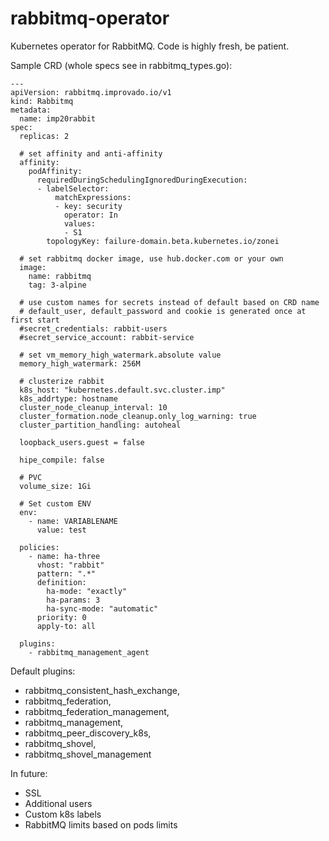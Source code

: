# rabbitmq-operator

Kubernetes operator for RabbitMQ. Code is highly fresh, be patient.

Sample CRD (whole specs see in rabbitmq_types.go):
```
---
apiVersion: rabbitmq.improvado.io/v1
kind: Rabbitmq
metadata:
  name: imp20rabbit
spec:
  replicas: 2
  
  # set affinity and anti-affinity
  affinity:
    podAffinity:
      requiredDuringSchedulingIgnoredDuringExecution:
      - labelSelector:
          matchExpressions:
          - key: security
            operator: In
            values:
            - S1
        topologyKey: failure-domain.beta.kubernetes.io/zonei

  # set rabbitmq docker image, use hub.docker.com or your own
  image:
    name: rabbitmq
    tag: 3-alpine
  
  # use custom names for secrets instead of default based on CRD name
  # default_user, default_password and cookie is generated once at first start
  #secret_credentials: rabbit-users
  #secret_service_account: rabbit-service
  
  # set vm_memory_high_watermark.absolute value
  memory_high_watermark: 256M
  
  # clusterize rabbit
  k8s_host: "kubernetes.default.svc.cluster.imp"
  k8s_addrtype: hostname
  cluster_node_cleanup_interval: 10
  cluster_formation.node_cleanup.only_log_warning: true
  cluster_partition_handling: autoheal

  loopback_users.guest = false

  hipe_compile: false

  # PVC
  volume_size: 1Gi

  # Set custom ENV
  env:
    - name: VARIABLENAME
      value: test

  policies:
    - name: ha-three
      vhost: "rabbit"
      pattern: ".*"
      definition:
        ha-mode: "exactly"
        ha-params: 3
        ha-sync-mode: "automatic"
      priority: 0
      apply-to: all

  plugins:
    - rabbitmq_management_agent
```

Default plugins:

* rabbitmq_consistent_hash_exchange,
* rabbitmq_federation,
* rabbitmq_federation_management,
* rabbitmq_management,
* rabbitmq_peer_discovery_k8s,
* rabbitmq_shovel,
* rabbitmq_shovel_management

In future:
* SSL
* Additional users
* Custom k8s labels
* RabbitMQ limits based on pods limits
